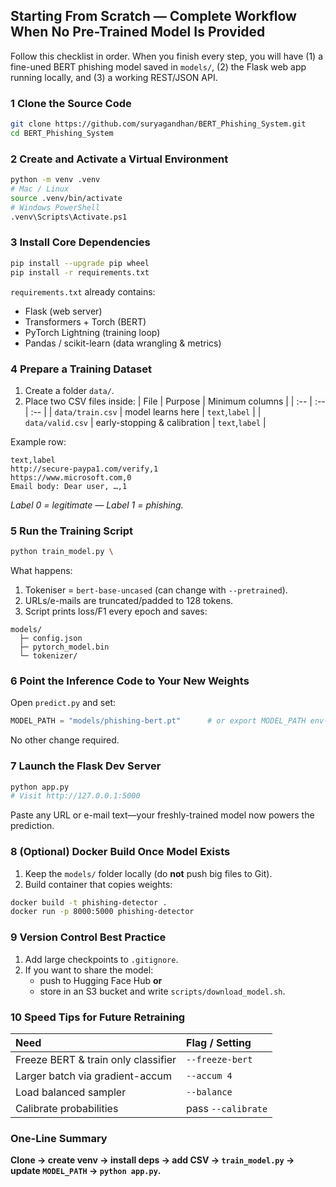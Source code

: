 

## Starting From Scratch — Complete Workflow When No Pre-Trained Model Is Provided

Follow this checklist in order. When you finish every step, you will have (1) a fine-uned BERT phishing model saved in `models/`, (2) the Flask web app running locally, and (3) a working REST/JSON API.

### 1  Clone the Source Code

```bash
git clone https://github.com/suryagandhan/BERT_Phishing_System.git
cd BERT_Phishing_System
```


### 2  Create and Activate a Virtual Environment

```bash
python -m venv .venv
# Mac / Linux
source .venv/bin/activate
# Windows PowerShell
.venv\Scripts\Activate.ps1
```


### 3  Install Core Dependencies

```bash
pip install --upgrade pip wheel
pip install -r requirements.txt
```

`requirements.txt` already contains:

- Flask (web server)
- Transformers + Torch (BERT)
- PyTorch Lightning (training loop)
- Pandas / scikit-learn (data wrangling \& metrics)


### 4  Prepare a Training Dataset

1. Create a folder `data/`.
2. Place two CSV files inside:
| File | Purpose | Minimum columns |
| :-- | :-- | :-- |
| `data/train.csv` | model learns here | `text`,`label` |
| `data/valid.csv` | early-stopping \& calibration | `text`,`label` |

Example row:

```csv
text,label
http://secure-paypa1.com/verify,1
https://www.microsoft.com,0
Email body: Dear user, …,1
```

*Label 0 = legitimate — Label 1 = phishing.*

### 5  Run the Training Script

```bash
python train_model.py \
```

What happens:

1. Tokeniser = `bert-base-uncased` (can change with `--pretrained`).
2. URLs/e-mails are truncated/padded to 128 tokens.
3. Script prints loss/F1 every epoch and saves:

```
models/
  ├─ config.json
  ├─ pytorch_model.bin
  └─ tokenizer/
```


### 6  Point the Inference Code to Your New Weights

Open `predict.py` and set:

```python
MODEL_PATH = "models/phishing-bert.pt"      # or export MODEL_PATH env-var
```

No other change required.

### 7  Launch the Flask Dev Server

```bash
python app.py
# Visit http://127.0.0.1:5000
```

Paste any URL or e-mail text—your freshly-trained model now powers the prediction.

### 8  (Optional) Docker Build Once Model Exists

1. Keep the `models/` folder locally (do **not** push big files to Git).
2. Build container that copies weights:
```bash
docker build -t phishing-detector .
docker run -p 8000:5000 phishing-detector
```


### 9  Version Control Best Practice

1. Add large checkpoints to `.gitignore`.
2. If you want to share the model:
    * push to Hugging Face Hub **or**
    * store in an S3 bucket and write `scripts/download_model.sh`.

### 10  Speed Tips for Future Retraining

| Need | Flag / Setting |
| :-- | :-- |
| Freeze BERT \& train only classifier | `--freeze-bert` |
| Larger batch via gradient-accum | `--accum 4` |
| Load balanced sampler | `--balance` |
| Calibrate probabilities | pass `--calibrate` |

### One-Line Summary

**Clone → create venv → install deps → add CSV → `train_model.py` → update `MODEL_PATH` → `python app.py`.**

